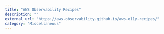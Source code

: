 ```yaml
---
title: "AWS Observability Recipes"
description: ""
external_url: "https://aws-observability.github.io/aws-o11y-recipes/"
category: "Miscellaneous"
---
```

